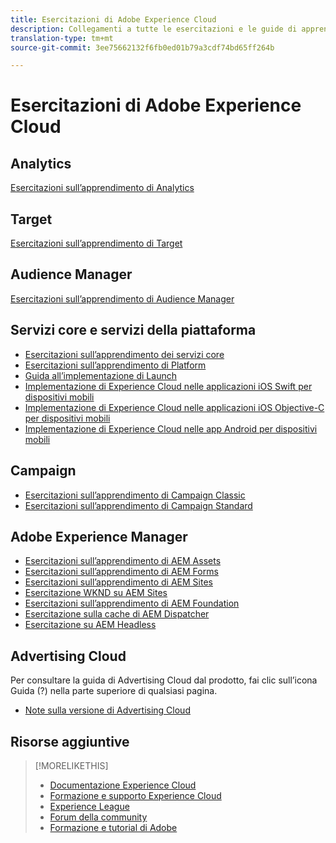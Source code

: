 ```yaml
---
title: Esercitazioni di Adobe Experience Cloud
description: Collegamenti a tutte le esercitazioni e le guide di apprendimento di Experience Cloud
translation-type: tm+mt
source-git-commit: 3ee75662132f6fb0ed01b79a3cdf74bd65ff264b

---
```



# Esercitazioni di Adobe Experience Cloud

## Analytics

[Esercitazioni sull’apprendimento di Analytics](https://docs.adobe.com/content/help/en/analytics-learn/tutorials/overview.html)

## Target

[Esercitazioni sull’apprendimento di Target](https://docs.adobe.com/content/help/en/target-learn/tutorials/overview.html)

## Audience Manager

[Esercitazioni sull’apprendimento di Audience Manager](https://docs.adobe.com/content/help/en/audience-manager-learn/tutorials/overview.html)

## Servizi core e servizi della piattaforma

* [Esercitazioni sull’apprendimento dei servizi core](https://docs.adobe.com/content/help/en/core-services-learn/tutorials/overview.html)
* [Esercitazioni sull’apprendimento di Platform](https://docs.adobe.com/content/help/en/platform-learn/tutorials/overview.html)
* [Guida all’implementazione di Launch](https://docs.adobe.com/content/help/en/core-services-learn/implementing-in-websites-with-launch/index.html)
* [Implementazione di Experience Cloud nelle applicazioni iOS Swift per dispositivi mobili](https://docs.adobe.com/content/help/en/core-services-learn/implementing-in-mobile-ios-swift-apps-with-launch/index.html)
* [Implementazione di Experience Cloud nelle applicazioni iOS Objective-C per dispositivi mobili](https://docs.adobe.com/content/help/en/core-services-learn/implementing-in-mobile-ios-objective-c-apps-with-launch/index.html)
* [Implementazione di Experience Cloud nelle app Android per dispositivi mobili](https://docs.adobe.com/content/help/en/core-services-learn/implementing-in-mobile-android-apps-with-launch/index.html)

## Campaign

* [Esercitazioni sull’apprendimento di Campaign Classic](https://docs.adobe.com/content/help/en/campaign-classic-learn/tutorials/overview.html)
* [Esercitazioni sull’apprendimento di Campaign Standard](https://docs.adobe.com/content/help/en/campaign-standard-learn/tutorials/overview.html)

## Adobe Experience Manager

* [Esercitazioni sull’apprendimento di AEM Assets](https://docs.adobe.com/content/help/en/experience-manager-learn/assets/overview.html)
* [Esercitazioni sull’apprendimento di AEM Forms](https://docs.adobe.com/content/help/en/experience-manager-learn/forms/overview.html)
* [Esercitazioni sull’apprendimento di AEM Sites](https://docs.adobe.com/content/help/en/experience-manager-learn/sites/overview.html)
* [Esercitazione WKND su AEM Sites](https://docs.adobe.com/content/help/en/experience-manager-learn/getting-started-wknd-tutorial-develop/overview.html)
* [Esercitazioni sull’apprendimento di AEM Foundation](https://docs.adobe.com/content/help/en/experience-manager-learn/assets/overview.html)
* [Esercitazione sulla cache di AEM Dispatcher](https://docs.adobe.com/content/help/en/experience-manager-learn/dispatcher-tutorial/overview.html)
* [Esercitazione su AEM Headless](https://docs.adobe.com/content/help/en/experience-manager-learn/getting-started-with-aem-headless/overview.html)

## Advertising Cloud

Per consultare la guida di Advertising Cloud dal prodotto, fai clic sull’icona Guida (?) nella parte superiore di qualsiasi pagina.

* [Note sulla versione di Advertising Cloud](https://docs.adobe.com/content/help/en/release-notes/experience-cloud/current.html#adcloud)

## Risorse aggiuntive

> [!MORELIKETHIS]
>
>* [Documentazione Experience Cloud](https://docs.adobe.com/content/help/en/experience-cloud/user-guides/home.html)
>* [Formazione e supporto Experience Cloud](https://helpx.adobe.com/support/experience-cloud.html)
>* [Experience League](https://experienceleague.adobe.com/)
>* [Forum della community](https://forums.adobe.com/community/experience-cloud/)
>* [Formazione e tutorial di Adobe](https://helpx.adobe.com/learning.html?promoid=KAUDK)

